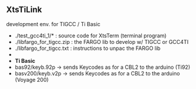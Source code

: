 ## XtsTiLink

development env. for TIGCC / Ti Basic

- ./test_gcc4ti_1/* : source code for XtsTerm (terminal program)
- ./libfargo_for_tigcc.zip : the FARGO lib to develop w/ TIGCC or GCC4TI
- ./libfargo_for_tigcc.txt : instructions to unpac the FARGO lib
- 
- **Ti Basic**
- bas92/keyb.92p -> sends Keycodes as for a CBL2 to the arduino (Ti92)
- basv200/keyb.v2p -> sends Keycodes as for a CBL2 to the arduino (Voyage 200)

